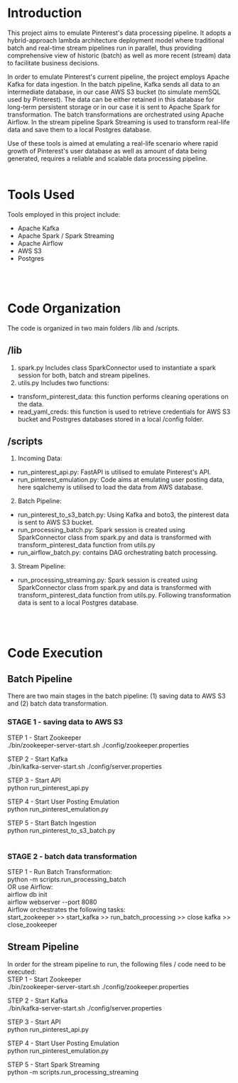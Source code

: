 # Introduction

This project aims to emulate Pinterest's data processing pipeline. It adopts a hybrid-approach lambda architecture deployment model where traditional batch and real-time stream pipelines run in parallel, thus providing comprehensive view of historic (batch) as well as more recent (stream) data to facilitate business decisions. 

In order to emulate Pinterest's current pipeline, the project employs Apache Kafka for data ingestion. In the batch pipeline, Kafka sends all data to an intermediate database, in our case AWS S3 bucket (to simulate memSQL used by Pinterest). The data can be either retained in this database for long-term persistent storage or in our case it is sent to Apache Spark for transformation. The batch transformations are orchestrated using Apache Airflow. In the stream pipeline Spark Streaming is used to transform real-life data and save them to a local Postgres database.

Use of these tools is aimed at emulating a real-life scenario where rapid growth of Pinterest's user database as well as amount of data being generated, requires a reliable and scalable data processing pipeline.
<br>
<br>

# Tools Used

Tools employed in this project include:
- Apache Kafka
- Apache Spark / Spark Streaming
- Apache Airflow
- AWS S3
- Postgres
<br>
<br>

# Code Organization

The code is organized in two main folders /lib and /scripts. 

## /lib

1. spark.py
Includes class SparkConnector used to instantiate a spark session for both, batch and stream pipelines.
2. utils.py
Includes two functions:
- transform_pinterest_data: this function performs cleaning operations on the data.
- read_yaml_creds: this function is used to retrieve credentials for AWS S3 bucket and Postrgres databases stored in a local /config folder.

## /scripts

1. Incoming Data:
- run_pinterest_api.py: FastAPI is utilised to emulate Pinterest's API.
- run_pinterest_emulation.py: Code aims at emulating user posting data, here sqalchemy is utilised to load the data from AWS database.

2. Batch Pipeline:
- run_pinterest_to_s3_batch.py: Using Kafka and boto3, the pinterest data is sent to AWS S3 bucket.
- run_processing_batch.py: Spark session is created using SparkConnector class from spark.py and data is transformed with transform_pinterest_data function from utils.py
- run_airflow_batch.py: contains DAG orchestrating batch processing.

3. Stream Pipeline:
- run_processing_streaming.py: Spark session is created using SparkConnector class from spark.py and data is transformed with transform_pinterest_data function from utils.py. Following transformation data is sent to a local Postgres database.
<br>
<br>

# Code Execution

## Batch Pipeline

There are two main stages in the batch pipeline: (1) saving data to AWS S3 and (2) batch data transformation.

### STAGE 1 - saving data to AWS S3

STEP 1 - Start Zookeeper \
./bin/zookeeper-server-start.sh ./config/zookeeper.properties

STEP 2 - Start Kafka \
./bin/kafka-server-start.sh ./config/server.properties

STEP 3 - Start API \
python run_pinterest_api.py

STEP 4 - Start User Posting Emulation \
python run_pinterest_emulation.py

STEP 5 - Start Batch Ingestion \
python run_pinterest_to_s3_batch.py \
<br>

### STAGE 2 - batch data transformation

STEP 1 - Run Batch Transformation: \
python -m scripts.run_processing_batch \
OR use Airflow:\
airflow db init \
airflow webserver --port 8080 \
Airflow orchestrates the following tasks: \
start_zookeeper >> start_kafka >> run_batch_processing >> close kafka >> close_zookeeper

## Stream Pipeline

In order for the stream pipeline to run, the following files / code need to be executed: \
STEP 1 - Start Zookeeper \
./bin/zookeeper-server-start.sh ./config/zookeeper.properties

STEP 2 - Start Kafka \
./bin/kafka-server-start.sh ./config/server.properties

STEP 3 - Start API \
python run_pinterest_api.py

STEP 4 - Start User Posting Emulation \
python run_pinterest_emulation.py

STEP 5 - Start Spark Streaming \
python -m scripts.run_processing_streaming












